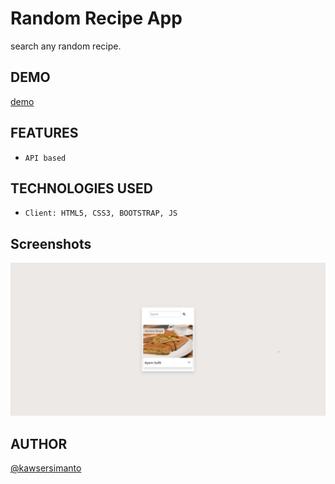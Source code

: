# Random Recipe App

search any random recipe.

## DEMO
[demo](https://kawsersimanto.github.io/recipe-app/)

## FEATURES

- ```API based```


## TECHNOLOGIES USED

- ```Client: HTML5, CSS3, BOOTSTRAP, JS```


## Screenshots

![App Screenshot](img/random-recipe.jpg)


## AUTHOR

[@kawsersimanto](https://www.github.com/kawsersimanto)